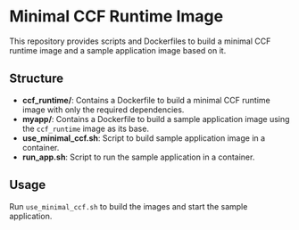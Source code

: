 # Minimal CCF Runtime Image

This repository provides scripts and Dockerfiles to build a minimal CCF runtime image and a sample application image based on it.

## Structure

- **ccf_runtime/**: Contains a Dockerfile to build a minimal CCF runtime image with only the required dependencies.
- **myapp/**: Contains a Dockerfile to build a sample application image using the `ccf_runtime` image as its base.
- **use_minimal_ccf.sh**: Script to build sample application image in a container.
- **run_app.sh**: Script to run the sample application in a container.

## Usage

Run `use_minimal_ccf.sh` to build the images and start the sample application.
